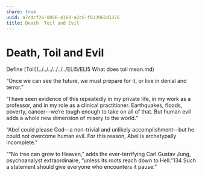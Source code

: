 ```yaml
---
share: true
uuid: a7c4cf26-8856-4169-a2c6-f033966d1376
title: Death  Toil and Evil
---
```

# Death, Toil and Evil
Define [Toil](../../../../../../ELI5/ELI5 What does toil mean.md)

“Once we can see the future, we must prepare for it, or live in denial and terror.”

“I have seen evidence of this repeatedly in my private life, in my work as a professor, and in my role as a clinical practitioner. Earthquakes, floods, poverty, cancer—we’re tough enough to take on all of that. But human evil adds a whole new dimension of misery to the world.”

“Abel could please God—a non-trivial and unlikely accomplishment—but he could not overcome human evil. For this reason, Abel is archetypally incomplete.”

““No tree can grow to Heaven,” adds the ever-terrifying Carl Gustav Jung, psychoanalyst extraordinaire, “unless its roots reach down to Hell.”134 Such a statement should give everyone who encounters it pause.”